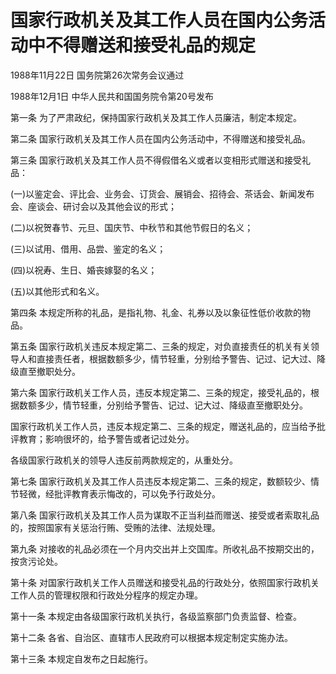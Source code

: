 # 国家行政机关及其工作人员在国内公务活动中不得赠送和接受礼品的规定

1988年11月22日 国务院第26次常务会议通过

1988年12月1日 中华人民共和国国务院令第20号发布　

第一条 为了严肃政纪，保持国家行政机关及其工作人员廉洁，制定本规定。

第二条 国家行政机关及其工作人员在国内公务活动中，不得赠送和接受礼品。

第三条 国家行政机关及其工作人员不得假借名义或者以变相形式赠送和接受礼品：

(一)以鉴定会、评比会、业务会、订货会、展销会、招待会、茶话会、新闻发布会、座谈会、研讨会以及其他会议的形式；

(二)以祝贺春节、元旦、国庆节、中秋节和其他节假日的名义；

(三)以试用、借用、品尝、鉴定的名义；

(四)以祝寿、生日、婚丧嫁娶的名义；

(五)以其他形式和名义。

第四条 本规定所称的礼品，是指礼物、礼金、礼券以及以象征性低价收款的物品。

第五条 国家行政机关违反本规定第二、三条的规定，对负直接责任的机关有关领导人和直接责任者，根据数额多少，情节轻重，分别给予警告、记过、记大过、降级直至撤职处分。

第六条 国家行政机关工作人员，违反本规定第二、三条的规定，接受礼品的，根据数额多少，情节轻重，分别给予警告、记过、记大过、降级直至撤职处分。

国家行政机关工作人员，违反本规定第二、三条的规定，赠送礼品的，应当给予批评教育；影响很坏的，给予警告或者记过处分。

各级国家行政机关的领导人违反前两款规定的，从重处分。

第七条 国家行政机关及其工作人员违反本规定第二、三条的规定，数额较少、情节轻微，经批评教育表示悔改的，可以免予行政处分。

第八条 国家行政机关及其工作人员为谋取不正当利益而赠送、接受或者索取礼品的，按照国家有关惩治行贿、受贿的法律、法规处理。

第九条 对接收的礼品必须在一个月内交出并上交国库。所收礼品不按期交出的，按贪污论处。

第十条 对国家行政机关工作人员赠送和接受礼品的行政处分，依照国家行政机关工作人员的管理权限和行政处分程序的规定办理。

第十一条 本规定由各级国家行政机关执行，各级监察部门负责监督、检查。

第十二条 各省、自治区、直辖市人民政府可以根据本规定制定实施办法。

第十三条 本规定自发布之日起施行。

